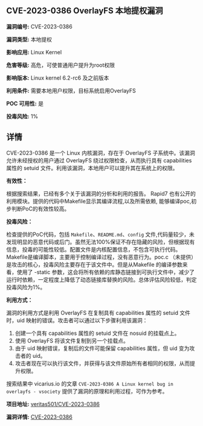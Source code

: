 ## CVE-2023-0386 OverlayFS 本地提权漏洞

**漏洞编号:** CVE-2023-0386

**漏洞类型:** 本地提权

**影响应用:** Linux Kernel

**危害等级:** 高危，可使普通用户提升为root权限

**影响版本:** Linux kernel 6.2-rc6 及之前版本

**利用条件:** 需要本地用户权限，目标系统启用OverlayFS

**POC 可用性:** 是

**投毒风险:** 1%

## 详情

CVE-2023-0386 是一个 Linux 内核漏洞，存在于 OverlayFS 子系统中。该漏洞允许未经授权的用户通过 OverlayFS 绕过权限检查，从而执行具有 capabilities 属性的 setuid 文件。利用该漏洞，本地用户可以提升其在系统上的权限。

**有效性：**

根据搜索结果，已经有多个关于该漏洞的分析和利用的报告。 Rapid7 也有公开的利用模块。提供的代码中Makefile显示其编译流程,以及所需依赖, 能够编译poc,初步判断PoC的有效性较高。

**投毒风险：**

检查提供的PoC代码，包括 `Makefile`、`README.md`、`config` 文件,代码量较少，未发现明显的恶意代码或后门。虽然无法100%保证不存在隐藏的风险，但根据现有信息，投毒的可能性较低。配置文件是内核配置信息，不包含可执行代码。Makefile是编译脚本，主要用于控制编译过程，没有恶意行为。poc.c （未提供）是攻击的核心，投毒风险主要存在于该文件中。但是从Makefile 的编译参数来看，使用了 -static 参数，这会将所有依赖的库静态链接到可执行文件中，减少了运行时依赖，一定程度上降低了动态链接库替换的风险。总体评估风险较低，判定投毒风险为1%。

**利用方式：**

漏洞的利用方式是利用 OverlayFS 在复制具有 capabilities 属性的 setuid 文件时，uid 映射的错误。攻击者可以通过以下步骤利用该漏洞：

1.  创建一个具有 capabilities 属性的 setuid 文件在 nosuid 的挂载点上。
2.  使用 OverlayFS 将该文件复制到另一个挂载点。
3.  由于 uid 映射错误，复制后的文件可能保留 capabilities 属性，但 uid 变为攻击者的 uid。
4.  攻击者现在可以执行该文件，并获得与该文件原始所有者相同的权限，从而提升权限。

搜索结果中 vicarius.io 的文章 `CVE-2023-0386 A Linux kernel bug in overlayfs - vsociety` 提供了漏洞的原理和利用过程，可作为参考。

**项目地址:** [veritas501/CVE-2023-0386](https://github.com/veritas501/CVE-2023-0386)

**漏洞详情:** [CVE-2023-0386](https://nvd.nist.gov/vuln/detail/CVE-2023-0386)
